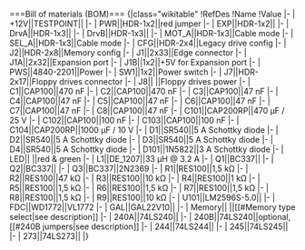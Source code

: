 ===Bill of materials (BOM)===
{|class="wikitable"
!RefDes
!Name
!Value
|-
| +12V||TESTPOINT||
|-
| PWR||HDR-1x2||red jumper
|-
| EXP||HDR-1x2||
|-
| DrvA||HDR-1x3||
|-
| DrvB||HDR-1x3||
|-
| MOT_A||HDR-1x3||Cable mode
|-
| SEL_A||HDR-1x3||Cable mode
|-
| CFG||HDR-2x4||Legacy drive config
|-
| J2||HDR-2x8||Memory config
|-
| J1||2x33||Edge connector
|-
| J1A||2x32||Expansion port
|-
| J1B||1x2||+5V for Expansion port
|-
| PWS||4840-2201||Power
|-
| SW1||1x2||Power switch
|-
| J7||HDR-2x17||Floppy drives connector
|-
| J8|| ||Floppy drives power
|-
| C1||CAP100||470 nF
|-
| C2||CAP100||470 nF
|-
| C3||CAP100||47 nF
|-
| C4||CAP100||47 nF
|-
| C5||CAP100||47 nF
|-
| C6||CAP100||47 nF
|-
| C7||CAP100||47 nF
|-
| C8||CAP100||47 nF
|-
| C101||CAP200RP||470 µF / 25 V
|-
| C102||CAP100||100 nF
|-
| C103||CAP100||100 nF
|-
| C104||CAP200RP||1000 µF / 10 V
|-
| D1||SR540||5 A Schottky diode
|-
| D2||SR540||5 A Schottky diode
|-
| D3||SR540||5 A Schottky diode
|-
| D4||SR540||5 A Schottky diode
|-
| D101||1N5822||3 A Schottky diode
|-
| LED|| ||red & green
|-
| L1||DE_1207||33 µH @ 3.2 A
|-
| Q1||BC337||
|-
| Q2||BC337||
|-
| Q3||BC337||2N2369
|-
| R1||RES100||1,5 kΩ
|-
| R2||RES100||47 kΩ
|-
| R3||RES100||10 kΩ
|-
| R4||RES100||1 kΩ
|-
| R5||RES100||1,5 kΩ
|-
| R6||RES100||1,5 kΩ
|-
| R7||RES100||1,5 kΩ
|-
| R8||RES100||1,5 kΩ
|-
| R9||RES100||10 kΩ
|-
| U101||LM2596S-5.0||
|-
| FDC||WD1772||VL1772
|-
| GAL||GAL22V10||
|-
| Memory|| ||[[#Memory type select|see description]]
|-
| 240A||74LS240||
|-
| 240B||74LS240||optional, [[#240B jumpers|see description]]
|-
| 244||74LS244||
|-
| 245||74LS245||
|-
| 273||74LS273||
|}
